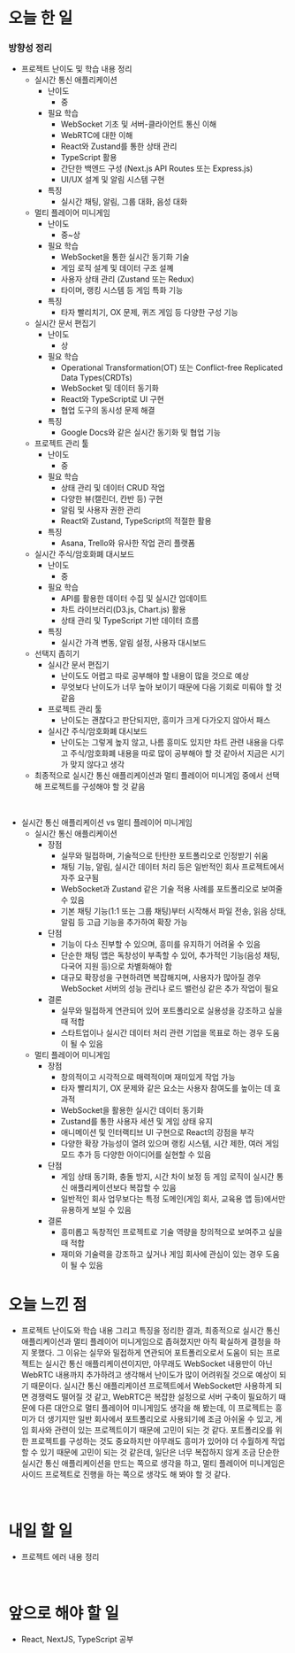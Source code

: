 # 오늘 한 일

### 방향성 정리

- 프로젝트 난이도 및 학습 내용 정리
  - 실시간 통신 애플리케이션
    - 난이도
      - 중
    - 필요 학습
      - WebSocket 기초 및 서버-클라이언트 통신 이해
      - WebRTC에 대한 이해
      - React와 Zustand를 통한 상태 관리
      - TypeScript 활용
      - 간단한 백엔드 구성 (Next.js API Routes 또는 Express.js)
      - UI/UX 설계 및 알림 시스템 구현
    - 특징
      - 실시간 채팅, 알림, 그룹 대화, 음성 대화
  - 멀티 플레이어 미니게임
    - 난이도
      - 중~상
    - 필요 학습
      - WebSocket을 통한 실시간 동기화 기술
      - 게임 로직 설계 및 데이터 구조 설꼐
      - 사용자 상태 관리 (Zustand 또는 Redux)
      - 타이머, 랭킹 시스템 등 게임 특화 기능
    - 특징
      - 타자 빨리치기, OX 문제, 퀴즈 게임 등 다양한 구성 기능
  - 실시간 문서 편집기
    - 난이도
      - 상
    - 필요 학습
      - Operational Transformation(OT) 또는 Conflict-free Replicated Data Types(CRDTs)
      - WebSocket 및 데이터 동기화
      - React와 TypeScript로 UI 구현
      - 협업 도구의 동시성 문제 해결
    - 특징
      - Google Docs와 같은 실시간 동기화 및 협업 기능
  - 프로젝트 관리 툴
    - 난이도
      - 중
    - 필요 학습
      - 상태 관리 및 데이터 CRUD 작업
      - 다양한 뷰(캘린더, 칸반 등) 구현
      - 알림 및 사용자 권한 관리
      - React와 Zustand, TypeScript의 적절한 활용
    - 특징
      - Asana, Trello와 유사한 작업 관리 플랫폼
  - 실시간 주식/암호화폐 대시보드
    - 난이도
      - 중
    - 필요 학습
      - API를 활용한 데이터 수집 및 실시간 업데이트
      - 차트 라이브러리(D3.js, Chart.js) 활용
      - 상태 관리 및 TypeScript 기반 데이터 흐름
    - 특징
      - 실시간 가격 변동, 알림 설정, 사용자 대시보드
  - 선택지 좁히기
    - 실시간 문서 편집기
      - 난이도도 어렵고 따로 공부해야 할 내용이 많을 것으로 예상
      - 무엇보다 난이도가 너무 높아 보이기 때문에 다음 기회로 미뤄야 할 것 같음
    - 프로젝트 관리 툴
      - 난이도는 괜찮다고 판단되지만, 흥미가 크게 다가오지 않아서 패스
    - 실시간 주식/암호화폐 대시보드
      - 난이도는 그렇게 높지 않고, 나름 흥미도 있지만 차트 관련 내용을 다루고 주식/암호화폐 내용을 따로 많이 공부해야 할 것 같아서 지금은 시기가 맞지 않다고 생각
  - 최종적으로 실시간 통신 애플리케이션과 멀티 플레이어 미니게임 중에서 선택해 프로젝트를 구성해야 할 것 같음

<br />

- 실시간 통신 애플리케이션 vs 멀티 플레이어 미니게임
  - 실시간 통신 애플리케이션
    - 장점
      - 실무와 밀접하며, 기술적으로 탄탄한 포트폴리오로 인정받기 쉬움
      - 채팅 기능, 알림, 실시간 데이터 처리 등은 일반적인 회사 프로젝트에서 자주 요구됨
      - WebSocket과 Zustand 같은 기술 적용 사례를 포트폴리오로 보여줄 수 있음
      - 기본 채팅 기능(1:1 또는 그룹 채팅)부터 시작해서 파일 전송, 읽음 상태, 알림 등 고급 기능을 추가하여 확장 가능
    - 단점
      - 기능이 다소 진부할 수 있으며, 흥미를 유지하기 어려울 수 있음
      - 단순한 채팅 앱은 독창성이 부족할 수 있어, 추가적인 기능(음성 채팅, 다국어 지원 등)으로 차별화해야 함
      - 대규모 확장성을 구현하려면 복잡해지며, 사용자가 많아질 경우 WebSocket 서버의 성능 관리나 로드 밸런싱 같은 추가 작업이 필요
    - 결론
      - 실무와 밀접하게 연관되어 있어 포트폴리오로 실용성을 강조하고 싶을 때 적합
      - 스타트업이나 실시간 데이터 처리 관련 기업을 목표로 하는 경우 도움이 될 수 있음
  - 멀티 플레이어 미니게임
    - 장점
      - 창의적이고 시각적으로 매력적이며 재미있게 작업 가능
      - 타자 빨리치기, OX 문제와 같은 요소는 사용자 참여도를 높이는 데 효과적
      - WebSocket을 활용한 실시간 데이터 동기화
      - Zustand를 통한 사용자 세션 및 게임 상태 유지
      - 애니메이션 및 인터랙티브 UI 구현으로 React의 강점을 부각
      - 다양한 확장 가능성이 열려 있으며 랭킹 시스템, 시간 제한, 여러 게임 모드 추가 등 다양한 아이디어를 실현할 수 있음
    - 단점
      - 게임 상태 동기화, 충돌 방지, 시간 차이 보정 등 게임 로직이 실시간 통신 애플리케이션보다 복잡할 수 있음
      - 일반적인 회사 업무보다는 특정 도메인(게임 회사, 교육용 앱 등)에서만 유용하게 보일 수 있음
    - 결론
      - 흥미롭고 독창적인 프로젝트로 기술 역량을 창의적으로 보여주고 싶을 때 적합
      - 재미와 기술력을 강조하고 싶거나 게임 회사에 관심이 있는 경우 도움이 될 수 있음

# 오늘 느낀 점

- 프로젝트 난이도와 학습 내용 그리고 특징을 정리한 결과, 최종적으로 실시간 통신 애플리케이션과 멀티 플레이어 미니게임으로 좁혀졌지만 아직 확실하게 결정을 하지 못했다. 그 이유는 실무와 밀접하게 연관되어 포트폴리오로서 도움이 되는 프로젝트는 실시간 통신 애플리케이션이지만, 아무래도 WebSocket 내용만이 아닌 WebRTC 내용까지 추가하려고 생각해서 난이도가 많이 어려워질 것으로 예상이 되기 때문이다. 실시간 통신 애플리케이션 프로젝트에서 WebSocket만 사용하게 되면 경쟁력도 떨어질 것 같고, WebRTC은 복잡한 설정으로 서버 구축이 필요하기 때문에 다른 대안으로 멀티 플레이어 미니게임도 생각을 해 봤는데, 이 프로젝트는 흥미가 더 생기지만 일반 회사에서 포트폴리오로 사용되기에 조금 아쉬울 수 있고, 게임 회사와 관련이 있는 프로젝트이기 때문에 고민이 되는 것 같다. 포트폴리오를 위한 프로젝트를 구성하는 것도 중요하지만 아무래도 흥미가 있어야 더 수월하게 작업할 수 있기 때문에 고민이 되는 것 같은데, 일단은 너무 복잡하지 않게 조금 단순한 실시간 통신 애플리케이션을 만드는 쪽으로 생각을 하고, 멀티 플레이어 미니게임은 사이드 프로젝트로 진행을 하는 쪽으로 생각도 해 봐야 할 것 같다.

<br />

# 내일 할 일

- 프로젝트 에러 내용 정리

<br />

# 앞으로 해야 할 일

- React, NextJS, TypeScript 공부

